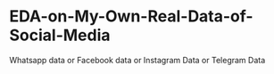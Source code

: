 # EDA-on-My-Own-Real-Data-of-Social-Media
 Whatsapp data or Facebook data or Instagram Data or Telegram Data
